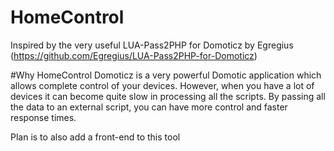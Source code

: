 # HomeControl
Inspired by the very useful LUA-Pass2PHP for Domoticz by Egregius (https://github.com/Egregius/LUA-Pass2PHP-for-Domoticz)

#Why HomeControl
Domoticz is a very powerful Domotic application which allows complete control of your devices. However, when you have a lot of devices it can become quite slow in processing all the scripts. By passing all the data to an external script, you can have more control and faster response times.

Plan is to also add a front-end to this tool
